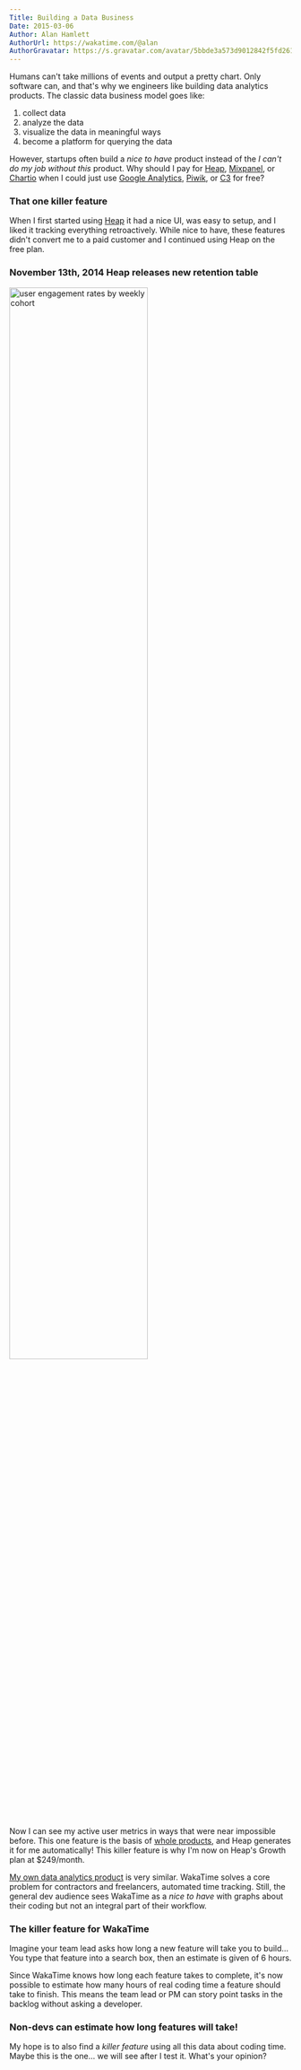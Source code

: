 ```yaml
---
Title: Building a Data Business
Date: 2015-03-06
Author: Alan Hamlett
AuthorUrl: https://wakatime.com/@alan
AuthorGravatar: https://s.gravatar.com/avatar/5bbde3a573d9012842f5fd261caa0bfe?s=80
---
```


Humans can't take millions of events and output a pretty chart. Only software
can, and that's why we engineers like building data analytics products.
The classic data business model goes like:

1. collect data
2. analyze the data
3. visualize the data in meaningful ways
4. become a platform for querying the data

However, startups often build a *nice to have* product instead of the
*I can't do my job without this* product. Why should I pay for
[Heap](https://heapanalytics.com), [Mixpanel](https://mixpanel.com/), or
[Chartio](https://chartio.com/) when I could just use
[Google Analytics](http://www.google.com/analytics/),
[Piwik](http://piwik.org/), or [C3](http://c3js.org/) for free?

### That one killer feature

When I first started using [Heap](https://heapanalytics.com) it had a nice UI,
was easy to setup, and I liked it tracking everything retroactively.
While nice to have, these features didn't convert me to a paid customer and I
continued using Heap on the free plan.

### November 13th, 2014 Heap releases new retention table

<a href="https://heapanalytics.com/features/retention" target="_blank"><img src="https://heapanalytics.com/img/feature_retention1.png" class="img-thumbnail" style="width:70%;" alt="user engagement rates by weekly cohort" /></a>

Now I can see my active user metrics in ways that were near impossible before.
This one feature is the basis of [whole products](https://usercycle.com/), and Heap generates it for me automatically!
This killer feature is why I'm now on Heap's Growth plan at $249/month.

[My own data analytics product](https://wakatime.com/) is very similar.
WakaTime solves a core problem for contractors and freelancers, automated time tracking.
Still, the general dev audience sees WakaTime as a *nice to have* with graphs
about their coding but not an integral part of their workflow.

### The killer feature for WakaTime

Imagine your team lead asks how long a new feature will take you to build...
You type that feature into a search box, then an estimate is given of 6 hours.

Since WakaTime knows how long each feature takes to complete, it's now possible
to estimate how many hours of real coding time a feature should take to finish.
This means the team lead or PM can story point tasks in the backlog without asking
a developer.

### Non-devs can estimate how long features will take!

My hope is to also find a *killer feature* using all this data about coding time.
Maybe this is the one... we will see after I test it. What's your opinion?
